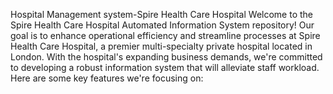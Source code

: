 Hospital Management system-Spire Health Care Hospital
Welcome to the Spire Health Care Hospital Automated Information System repository! Our goal is to enhance operational efficiency and streamline processes at Spire Health Care Hospital, a premier multi-specialty private hospital located in London. With the hospital's expanding business demands, we're committed to developing a robust information system that will alleviate staff workload. Here are some key features we're focusing on:
